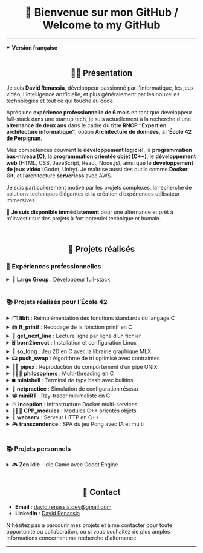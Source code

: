 # <div align="center">👋 Bienvenue sur mon GitHub / Welcome to my GitHub</div>


---

<details open>
<summary><strong>Version française</strong></summary>

<br>

<!------------------------------------- Présentation ------------------------------------>
## <div align="center">👨‍💻 Présentation</div>

Je suis **David Renassia**, développeur passionné par l'informatique, les jeux vidéo, l'intelligence artificielle, et plus généralement par les nouvelles technologies et tout ce qui touche au code.

Après une **expérience professionnelle de 6 mois** en tant que développeur full-stack dans une startup tech, je suis actuellement à la recherche d'une **alternance de deux ans** dans le cadre du **titre RNCP “Expert en architecture informatique”**, option **Architecture de données**, à l'**École 42 de Perpignan**.

Mes compétences couvrent le **développement logiciel**, la **programmation bas-niveau (C)**, la **programmation orientée objet (C++)**, le **développement web** (HTML, CSS, JavaScript, React, Node.js), ainsi que le **développement de jeux vidéo** (Godot, Unity). Je maîtrise aussi des outils comme **Docker**, **Git**, et l’architecture **serverless** avec AWS.

Je suis particulièrement motivé par les projets complexes, la recherche de solutions techniques élégantes et la création d’expériences utilisateur immersives.

🎯 **Je suis disponible immédiatement** pour une alternance et prêt à m'investir sur des projets à fort potentiel technique et humain.

<br>

<!----------------------------------- Projets réalisés ---------------------------------->
## <div align="center">🚀 Projets réalisés</div>

<!----------------------------- Expériences professionnelles ---------------------------->
### 💼 Expériences professionnelles

<!-- Largo Group -->
<details>
<summary>🏢 <strong>Largo Group</strong> : Développeur full-stack</summary><br>

⏳ **6 mois d'expérience professionnelle**, entre janvier 2025 et juillet 2025, en tant que **développeur full-stack** chez **Largo Group**, une startup développant l'application **Yeeeva**, une solution optimale de gestion de projets.


<details>
<summary>📊 <strong>Historique de contributions GitHub (compte pro)</strong></summary>

⚠️ Un compte GitHub professionnel requis pour contribuer à Yeeeva. Une fois retiré de l'organisation, mon historique sera publiquement inaccessible.  
Ci-dessous, une capture de mes **872 contributions** réalisées sur ce compte :

<img src="./assets/pro_github_history_full.png" alt="Historique GitHub Yeeeva" width="800"/>

</details>

<details>
<summary>🔧 <strong>Missions principales</strong></summary>

- Développement de **fonctionnalités avancées** en **React** et **Node.js**, en parfaite autonomie.
- Conception et implémentation complète de **fonctionnalités clés**, notamment deux modules indépendants : gestion budgétaire et suivi financier.
- Création et intégration d'**API** en NoSQL, gestion de modèles de données via **DynamoDB**.
- Intégration et exploitation d’**API tierces** (gestion de fichiers, images, e-mails…).
- **Optimisation UX** (MUI, AgGrid, Tailwind CSS...).
- Maintenance de l’**infrastructure cloud** sur **AWS** (Lambda, S3, Cloudwatch…).
- **Débogage avancé** et **assistance technique** à l’équipe de développement.
- **Documentation technique**, création de notices et spécifications internes.
- **Rôle de référent technique** d'une équipe de 8 développeurs.
- Réalisation de tests utilisateurs, d’assurance qualité et de non-régression.
- Gestion d'environnements de développement et de production.

</details>

<details>
<summary>🚀 <strong>Ce que j’ai appris</strong></summary>

- **Développement** et **mise en production** d’un produit réel, dans un cadre contraint (délai, budget, qualité).
- Collaboration en environnement startup : gestion de **priorités mouvantes**, adaptation rapide et **autonomie forte**.
- Approfondissement de mon usage d’**AWS** et de la logique **serverless**.
- Implication progressive dans un **rôle central** (référent technique & DevOps), malgré un statut de stagiaire.

</details>

<details>
<summary>📈 <strong>Compétences renforcées</strong></summary>

- **JavaScript / TypeScript / React / Node.js / HTML5 / CSS / Tailwind CSS / MUI / AgGrid / DynamoDB**
- **AWS (Lambda, S3, CloudWatch, Cognito) / Serverless / GitHub**
- **API REST / architecture backend / gestion des erreurs / tests**
- **SCRUM / gestion de projet / autonomie / communication technique / rigueur professionnelle**
</details>
</details><br>


<!--------------------------- Projets réalisés pour l'école 42 -------------------------->
### 📚 Projets réalisés pour l’École 42

<!-- libft -->
<details>
<summary>🗂️ <strong>libft</strong> : Réimplémentation des fonctions standards du langage C</summary><br>

🔗 [Voir le projet sur GitHub](https://github.com/Arawyn42/42_libft)

Une réimplémentation des fonctions standards du langage C. Ce projet m'a permis de maîtriser les aspects bas-niveau de la programmation en C, ainsi que la gestion de la mémoire et l'optimisation des fonctions courantes. Il m'a également permis de mieux maîtriser les concepts de pointeurs et de listes chaînées.
</details>

<!-- ft_printf -->
<details>
<summary>🖨️ <strong>ft_printf</strong> : Recodage de la fonction printf en C</summary><br>

🔗 [Voir le projet sur GitHub](https://github.com/Arawyn42/42_ft_printf)

Un exercice essentiel pour comprendre le formatage de chaînes, la gestion des arguments variadiques et la manipulation de mémoire dynamique.
</details>

<!-- get_next_line -->
<details>
<summary>📄 <strong>get_next_line</strong> : Lecture ligne par ligne d’un fichier</summary><br>

🔗 [Voir le projet sur GitHub](https://github.com/Arawyn42/42_get_next_line)

Création d'une fonction permettant de lire la prochaine ligne d'un descripteur de fichier. Ce projet m'a aidé à développer des compétences en gestion de fichiers et en manipulation de buffers.
</details>

<!-- born2beroot -->
<details>
<summary>🖥️ <strong>born2beroot</strong> : Installation et configuration Linux</summary><br>

Mise en place et configuration d'une machine virtuelle tournant sous Linux. Ce projet m'a permis de me familiariser avec les environnements systèmes, la gestion des utilisateurs et la sécurité réseau.
</details>

<!-- ft_printf -->
<details>
<summary>👾 <strong>so_long</strong> : Jeu 2D en C avec la librairie graphique MLX</summary><br>

🔗 [Voir le projet sur GitHub](https://github.com/Arawyn42/42_so_long)

Un petit jeu vidéo en 2D réalisé avec la librairie graphique de 42 (la MLX) en C. Ce projet m'a initié à la programmation graphique, la gestion des événements et l'interaction utilisateur dans un contexte de jeu vidéo écrit avec un langage de programmation bas niveau et non orienté objet.
</details>

<!-- push_swap -->
<details>
<summary>📟 <strong>push_swap</strong> : Algorithme de tri optimisé avec contraintes</summary><br>

🔗 [Voir le projet sur GitHub](https://github.com/Arawyn42/42_push_swap)

Création d'un algorithme de tri pour un ensemble de nombres en respectant certaines contraintes. J'ai pu explorer diverses stratégies algorithmiques et optimiser les performances pour minimiser le nombre de mouvements nécessaires.
</details>

<!-- pipex -->
<details>
<summary>🤲🏼 <strong>pipex</strong> : Reproduction du comportement d’un pipe UNIX</summary><br>

🔗 [Voir le projet sur GitHub](https://github.com/Arawyn42/42_pipex)

Création d'un petit programme en C reproduisant le comportement d'un pipe '|'. Cela m'a permis d'apprendre à manipuler les descripteurs de fichiers et à utiliser les forks.
</details>

<!-- philosophers -->
<details>
<summary>🧑🏼‍🎓 <strong>philosophers</strong> : Multi-threading en C</summary><br>

🔗 [Voir le projet sur GitHub](https://github.com/Arawyn42/42_philosophers)

Un projet basé sur le problème classique des philosophes, utilisant le multi-threading en C. Ce projet m'a permis de me familiariser avec la gestion des threads, des mutex, et les concepts de concurrence et de parallélisme.
</details>

<!-- minishell -->
<details>
<summary>◼️ <strong>minishell</strong> : Terminal de type bash avec builtins</summary><br>

🔗 [Voir le projet sur GitHub](https://github.com/Arawyn42/42_minishell)

Création d'un terminal de type bash avec certaines commandes intégrées (builtins). Ce projet a consolidé mes compétences en **systèmes UNIX**, en gestion de processus et en parsing de commandes. Cela a également renforcé mes connaissances des commandes bash et shell.
</details>

<!-- netpractice -->
<details>
<summary>📶 <strong>netpractice</strong> : Simulation de configuration réseau</summary><br>

Un projet de simulation de réseau qui m'a permis d'acquérir des compétences en configuration de réseaux, en adressage IP, et en dépannage de configurations réseau.
</details>

<!-- miniRT -->
<details>
<summary>📽️ <strong>miniRT</strong> : Ray-tracer minimaliste en C</summary><br>

🔗 [Voir le projet sur GitHub](https://github.com/Arawyn42/42_miniRT)

Un ray-tracer minimaliste réalisé en C, générant des images en 3D à partir de scènes définies par des paramètres géométriques. Ce projet m'a permis de découvrir les bases du rendu 3D et des algorithmes de raytracing.
</details>

<!-- inception -->
<details>
<summary>♾️ <strong>inception</strong> : Infrastructure Docker multi-services</summary><br>

🔗 [Voir le projet sur GitHub](https://github.com/Arawyn42/42_inception)

Déploiement de conteneurs Docker pour héberger un site, un serveur et une base de données. J'ai appris à orchestrer des conteneurs et à travailler avec Docker-Compose pour automatiser le déploiement d'une infrastructure multi-services.
</details>

<!-- CPP_modules -->
<details>
<summary>👨🏻‍💻 <strong>CPP_modules</strong> : Modules C++ orientés objets</summary><br>

🔗 [Voir le projet sur GitHub](https://github.com/Arawyn42/42_cpp)

10 modules permettant d'apprendre le C++. J'y ai appris les bases du C++, la programmation orientée objet et des concepts comme les classes, les héritages, les templates, les containers, la forme de Coplien, la surcharge d'opérateurs, etc.
</details>

<!-- webserv -->
<details>
<summary>🛜 <strong>webserv</strong> : Serveur HTTP en C++</summary><br>

🔗 [Voir le projet sur GitHub](https://github.com/Arawyn42/42_webserv)

Un serveur HTTP réalisé en C++, respectant certaines normes du protocole HTTP/1.1. Ce projet m'a permis de mieux comprendre le fonctionnement des serveurs web et la gestion des requêtes HTTP.
</details>

<!-- transcendence -->
<details>
<summary>🎮 <strong>transcendence</strong> : SPA du jeu Pong avec IA et multi</summary><br>

🔗 [Voir le projet sur GitHub](https://github.com/Arawyn42/42_transcendence)

Une Single-Page Application (SPA) du jeu Pong en JavaScript, avec possibilité de jouer contre une IA ou en multijoueur. Ce projet a renforcé mes compétences en développement web, en JavaScript natif, en HTML/CSS, et m'a permis de m'initier à la conception de jeux utilisant un serveur et une base de données. Cela m'a également appris à utiliser des outils comme Django (Python) pour le backend, à gérer et sécuriser des sessions utilisateurs et à utiliser des cookies.
</details>

</details><br>

<!---------------------------------- Projets personnels --------------------------------->
### 📚 Projets personnels

<details>
<summary>🎮 <strong>Zen Idle</strong> : Idle Game avec Godot Engine</summary><br>

🔗 [Voir le projet sur GitHub](https://github.com/Arawyn42/ZenIdle)

Projet personnel réalisé avec Godot Engine. Petit Idle Game dont le but est de gagner le plus de Zen Points possible en améliorant la Zen Machine.
</details>

</details>

<br>

<!--------------------------------------- Contact --------------------------------------->
## <div align="center">💼 Contact</div>
- **Email** : david.renassia.dev@gmail.com
- **LinkedIn** : [David Renassia](https://www.linkedin.com/in/david-renassia-dev/)

N'hésitez pas à parcourir mes projets et à me contacter pour toute opportunité ou collaboration, ou si vous souhaitez de plus amples informations concernant ma recherche d'alternance.

</details>

---

